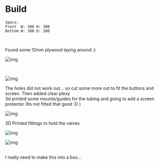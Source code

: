 # Build

    Specs:
    Front  W: 300 H: 300
    Bottom W: 300 D: 200

</br>

Found some 12mm plywood laying around :)</br>

![img](https://github.com/tedelm/MultiFiller/blob/main/img/mfiller_build_01.jpg)

</br>

![img](https://github.com/tedelm/MultiFiller/blob/main/img/mfiller_build_01_back.jpg)
</br>

The holes did not work out... so cut some more out to fit the buttons and screen. Then added clear plexy </br>
3d printed some mounts/guides for the tubing and going to add a screen protector (Its not fitted that good :D )</br>

![img](https://github.com/tedelm/MultiFiller/blob/main/img/mfiller_build_02a.jpg)
</br>

3D Printed fittings to hold the valves</br>

![img](https://github.com/tedelm/MultiFiller/blob/main/img/mfiller_build_03a.jpg)
</br>

![img](https://github.com/tedelm/MultiFiller/blob/main/img/mfiller_build_04a.jpg)
</br>

</br>
I really need to make this into a box...</br>